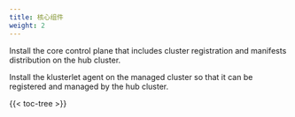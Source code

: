 ```yaml
---
title: 核心组件
weight: 2
---
```


Install the core control plane that includes cluster registration and manifests distribution on the hub cluster.

Install the klusterlet agent on the managed cluster so that it can be registered and managed by the hub cluster.

<!-- spellchecker-disable -->

{{< toc-tree >}}

<!-- spellchecker-enable -->
